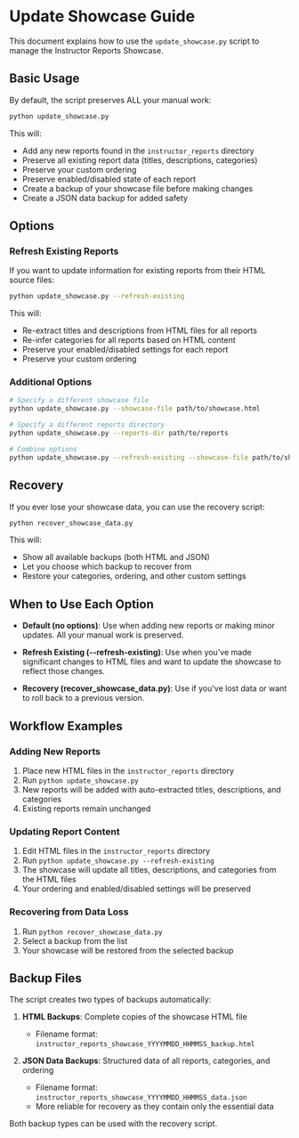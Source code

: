 # Update Showcase Guide

This document explains how to use the `update_showcase.py` script to manage the Instructor Reports Showcase.

## Basic Usage

By default, the script preserves ALL your manual work:

```bash
python update_showcase.py
```

This will:
- Add any new reports found in the `instructor_reports` directory
- Preserve all existing report data (titles, descriptions, categories)
- Preserve your custom ordering
- Preserve enabled/disabled state of each report
- Create a backup of your showcase file before making changes
- Create a JSON data backup for added safety

## Options

### Refresh Existing Reports

If you want to update information for existing reports from their HTML source files:

```bash
python update_showcase.py --refresh-existing
```

This will:
- Re-extract titles and descriptions from HTML files for all reports
- Re-infer categories for all reports based on HTML content
- Preserve your enabled/disabled settings for each report
- Preserve your custom ordering

### Additional Options

```bash
# Specify a different showcase file
python update_showcase.py --showcase-file path/to/showcase.html

# Specify a different reports directory
python update_showcase.py --reports-dir path/to/reports

# Combine options
python update_showcase.py --refresh-existing --showcase-file path/to/showcase.html
```

## Recovery

If you ever lose your showcase data, you can use the recovery script:

```bash
python recover_showcase_data.py
```

This will:
- Show all available backups (both HTML and JSON)
- Let you choose which backup to recover from
- Restore your categories, ordering, and other custom settings

## When to Use Each Option

- **Default (no options)**: Use when adding new reports or making minor updates. All your manual work is preserved.

- **Refresh Existing (--refresh-existing)**: Use when you've made significant changes to HTML files and want to update the showcase to reflect those changes.

- **Recovery (recover_showcase_data.py)**: Use if you've lost data or want to roll back to a previous version.

## Workflow Examples

### Adding New Reports

1. Place new HTML files in the `instructor_reports` directory
2. Run `python update_showcase.py`
3. New reports will be added with auto-extracted titles, descriptions, and categories
4. Existing reports remain unchanged

### Updating Report Content

1. Edit HTML files in the `instructor_reports` directory
2. Run `python update_showcase.py --refresh-existing`
3. The showcase will update all titles, descriptions, and categories from the HTML files
4. Your ordering and enabled/disabled settings will be preserved

### Recovering from Data Loss

1. Run `python recover_showcase_data.py`
2. Select a backup from the list
3. Your showcase will be restored from the selected backup

## Backup Files

The script creates two types of backups automatically:

1. **HTML Backups**: Complete copies of the showcase HTML file
   - Filename format: `instructor_reports_showcase_YYYYMMDD_HHMMSS_backup.html`

2. **JSON Data Backups**: Structured data of all reports, categories, and ordering
   - Filename format: `instructor_reports_showcase_YYYYMMDD_HHMMSS_data.json`
   - More reliable for recovery as they contain only the essential data

Both backup types can be used with the recovery script. 
